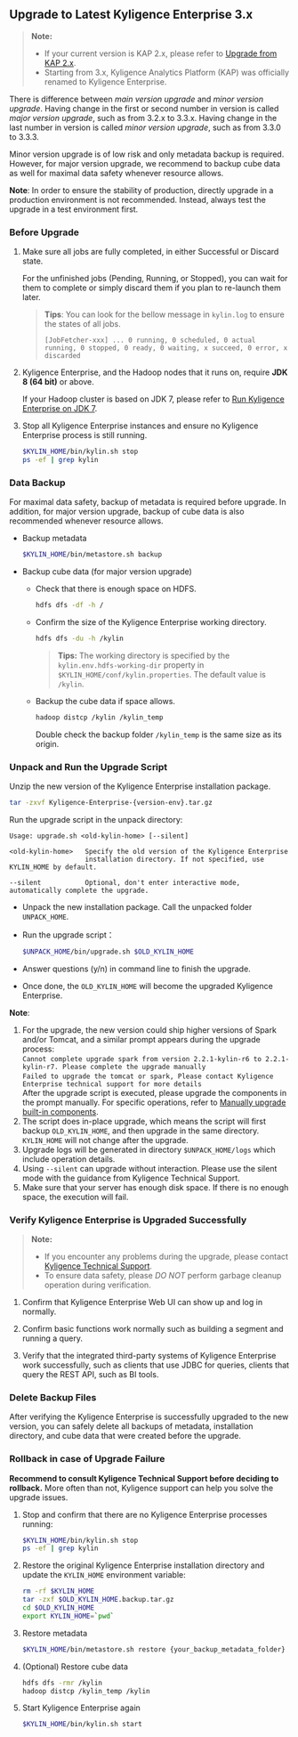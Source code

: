 ## Upgrade to Latest Kyligence Enterprise 3.x

> **Note:**
>
> - If your current version is KAP 2.x, please refer to [Upgrade from KAP 2.x](upgrade_from_2x.en.md).
> - Starting from 3.x, Kyligence Analytics Platform (KAP) was officially renamed to Kyligence Enterprise.

There is difference between *main version upgrade* and *minor version upgrade*. Having change in the first or second number in version is called *major version upgrade*, such as from 3.2.x to 3.3.x. Having change in the last number in version is called *minor version upgrade*, such as from 3.3.0 to 3.3.3.

Minor version upgrade is of low risk and only metadata backup is required. However, for major version upgrade, we recommend to backup cube data as well for maximal data safety whenever resource allows.

**Note**: In order to ensure the stability of production, directly upgrade in a production environment is not recommended. Instead, always test the upgrade in a test environment first.

### Before Upgrade

1. Make sure all jobs are fully completed, in either Successful or Discard state.

   For the unfinished jobs (Pending, Running, or Stopped), you can wait for them to complete or simply discard them if you plan to re-launch them later.

   > **Tips**: You can look for the bellow message in `kylin.log` to ensure the states of all jobs.
   >
   > ```
   > [JobFetcher-xxx] ... 0 running, 0 scheduled, 0 actual running, 0 stopped, 0 ready, 0 waiting, x succeed, 0 error, x discarded
   > ```

2. Kyligence Enterprise, and the Hadoop nodes that it runs on, require **JDK 8 (64 bit)** or above.

   If your Hadoop cluster is based on JDK 7, please refer to [Run Kyligence Enterprise on JDK 7](../../appendix/run_on_jdk7.en.md).

3. Stop all Kyligence Enterprise instances and ensure no Kyligence Enterprise process is still running.

   ```sh
   $KYLIN_HOME/bin/kylin.sh stop
   ps -ef | grep kylin
   ```

### Data Backup

For maximal data safety, backup of metadata is required before upgrade. In addition, for major version upgrade, backup of cube data is also recommended whenever resource allows.

- Backup metadata

  ```sh
  $KYLIN_HOME/bin/metastore.sh backup
  ```

- Backup cube data (for major version upgrade)

  - Check that there is enough space on HDFS. 
    ```sh
    hdfs dfs -df -h /
    ```
  - Confirm the size of the Kyligence Enterprise working directory.
    ```sh
    hdfs dfs -du -h /kylin
    ```
    > **Tips:** The working directory is specified by the `kylin.env.hdfs-working-dir` property in `$KYLIN_HOME/conf/kylin.properties`. The default value is `/kylin`.

  - Backup the cube data if space allows.
    ```sh
    hadoop distcp /kylin /kylin_temp
    ```
    Double check the backup folder `/kylin_temp` is the same size as its origin.

### Unpack and Run the Upgrade Script

Unzip the new version of the Kyligence Enterprise installation package.

```sh
tar -zxvf Kyligence-Enterprise-{version-env}.tar.gz
```

Run the upgrade script in the unpack directory:

```
Usage: upgrade.sh <old-kylin-home> [--silent]

<old-kylin-home>   Specify the old version of the Kyligence Enterprise
                   installation directory. If not specified, use KYLIN_HOME by default.

--silent           Optional, don't enter interactive mode, automatically complete the upgrade.
```


- Unpack the new installation package. Call the unpacked folder `UNPACK_HOME`.

- Run the upgrade script：

  ```sh
  $UNPACK_HOME/bin/upgrade.sh $OLD_KYLIN_HOME
  ```
  
- Answer questions (y/n) in command line to finish the upgrade.

- Once done, the `OLD_KYLIN_HOME` will become the upgraded Kyligence Enterprise.

**Note**:

1. For the upgrade, the new version could ship higher versions of Spark and/or Tomcat, and a similar prompt appears during the upgrade process:<br/>`Cannot complete upgrade spark from version 2.2.1-kylin-r6 to 2.2.1-kylin-r7. Please complete the upgrade manually`<br/>`Failed to upgrade the tomcat or spark, Please contact Kyligence Enterprise technical support for more details`<br/> After the upgrade script is executed, please upgrade the components in the prompt manually. For specific operations, refer to [Manually upgrade built-in components](./upgrade_components_manually.en.md).
2. The script does in-place upgrade, which means the script will first backup `OLD_KYLIN_HOME`, and then upgrade in the same directory. `KYLIN_HOME` will not change after the upgrade.
3. Upgrade logs will be generated in directory `$UNPACK_HOME/logs` which include operation details.
4. Using `--silent` can upgrade without interaction. Please use the silent mode with the guidance from Kyligence Technical Support.
5. Make sure that your server has enough disk space. If there is no enough space, the execution will fail.

### Verify Kyligence Enterprise is Upgraded Successfully

> **Note:**
> - If you encounter any problems during the upgrade, please contact [Kyligence Technical Support](https://support.kyligence.io/).
> - To ensure data safety, please *DO NOT* perform garbage cleanup operation during verification.

1. Confirm that Kyligence Enterprise Web UI can show up and log in normally.

2. Confirm basic functions work normally such as building a segment and running a query.

3. Verify that the integrated third-party systems of Kyligence Enterprise work successfully, such as clients that use JDBC for queries, clients that query the REST API, such as BI tools.

### Delete Backup Files
After verifying the Kyligence Enterprise is successfully upgraded to the new version, you can safely delete all backups of metadata, installation directory, and cube data that were created before the upgrade.


### Rollback in case of Upgrade Failure

**Recommend to consult Kyligence Technical Support before deciding to rollback.** More often than not, Kyligence support can help you solve the upgrade issues.

1. Stop and confirm that there are no Kyligence Enterprise processes running:
   ```sh
   $KYLIN_HOME/bin/kylin.sh stop
   ps -ef | grep kylin
   ```
2. Restore the original Kyligence Enterprise installation directory and update the `KYLIN_HOME` environment variable:
   ```sh
   rm -rf $KYLIN_HOME
   tar -zxf $OLD_KYLIN_HOME.backup.tar.gz
   cd $OLD_KYLIN_HOME
   export KYLIN_HOME=`pwd`
   ```
3. Restore metadata
   ```sh
   $KYLIN_HOME/bin/metastore.sh restore {your_backup_metadata_folder}
   ```
4. (Optional) Restore cube data
   ```sh
   hdfs dfs -rmr /kylin
   hadoop distcp /kylin_temp /kylin
   ```
5. Start Kyligence Enterprise again
   ```sh
   $KYLIN_HOME/bin/kylin.sh start
   ```
